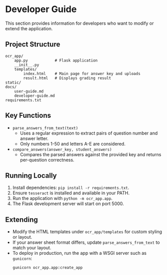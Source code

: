 # Developer Guide

This section provides information for developers who want to modify or extend the application.

## Project Structure
```
ocr_app/
    app.py            # Flask application
    __init__.py
    templates/
        index.html    # Main page for answer key and uploads
        result.html   # Displays grading result
static/
docs/
    user-guide.md
    developer-guide.md
requirements.txt
``` 

## Key Functions
- `parse_answers_from_text(text)`
  - Uses a regular expression to extract pairs of question number and answer letter.
  - Only numbers 1-50 and letters A-E are considered.
- `compare_answers(answer_key, student_answers)`
  - Compares the parsed answers against the provided key and returns per-question correctness.

## Running Locally
1. Install dependencies: `pip install -r requirements.txt`.
2. Ensure `tesseract` is installed and available in your PATH.
3. Run the application with `python -m ocr_app.app`.
4. The Flask development server will start on port 5000.

## Extending
- Modify the HTML templates under `ocr_app/templates` for custom styling or layout.
- If your answer sheet format differs, update `parse_answers_from_text` to match your layout.
- To deploy in production, run the app with a WSGI server such as `gunicorn`:
  ```bash
  gunicorn ocr_app.app:create_app
  ```
